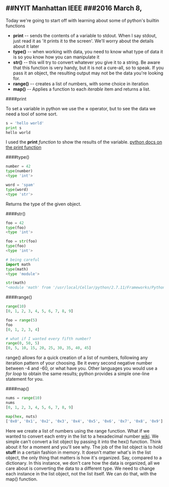 ##NYIT Manhattan IEEE
###2016 March 8,
---




Today we're going to start off with learning about some of python's builtin functions

+ __print__  -- sends the contents of a variable to stdout. When I say stdout, just read it as 'it prints it to the screen'. We'll worry about the details about it later
+ __type()__ -- when working with data, you need to know what type of data it is so you know how you can manipulate it
+ __str()__ -- this will try to convert whatever you give it to a string. Be aware that this function is very handy, but it is not a cure-all, so to speak. If you pass it an object, the resulting output may not be the data you're looking for.
+ __range()__ -- creates a list of numbers, with some choice in iteration
+ __map()__ -- Applies a function to each _iterable_ item and returns a list.





####print

To set a variable in python we use the __=__ operator, but to see the data we need a tool of some sort.


```python
s = 'hello world'
print s
hello world
```

I used the __print__ _function_ to show the results of the variable. [python docs on the print function](https://docs.python.org/2/reference/simple_stmts.html#print)


####type()

```python
number = 42
type(number)
<type 'int'>

word = 'spam'
type(word)
<type 'str'>
```
Returns the type of the given object. 


####str()
```python
foo = 42
type(foo)
<type 'int'>

foo = str(foo)
type(foo)
<type 'int'>

# being careful
import math
type(math)
<type 'module'>

str(math)
"<module 'math' from '/usr/local/Cellar/python/2.7.11/Frameworks/Python.framework/Versions/2.7/lib/python2.7/lib-dynload/math.so'>"

```


####range()

```python
range(10)
[0, 1, 2, 3, 4, 5, 6, 7, 8, 9]

foo = range(5)
foo
[0, 1, 2, 3, 4]

# what if I wanted every fifth number?
range(0, 50, 5)
[0, 5, 10, 15, 20, 25, 30, 35, 40, 45]
```
range() allows for a quick creation of a list of numbers, following any iteration pattern of your choosing. Be it every second negative number between -4 and -60, or what have you. Other languages you would use a _for loop_ to obtain the same results; python provides a simple one-line statement for you.



####map()
```python
nums = range(10)
nums
[0, 1, 2, 3, 4, 5, 6, 7, 8, 9]

map(hex, nuts)
['0x0', '0x1', '0x2', '0x3', '0x4', '0x5', '0x6', '0x7', '0x8', '0x9']
```
Here we create a list of numbers using the range function. What if we wanted to convert each entry in the list to a hexadecimal number [wiki](https://en.wikipedia.org/wiki/Hexadecimal). We simple can't convert a list object by passing it into the hex() function. Think about it for a moment and you'll see why. The job of the list object is to hold __stuff__ in a certain fashion in memory. It doesn't matter what's in the list object, the only thing that matters is how it's organized. Say, compared to a dictionary. In this instance, we don't care how the data is organized, all we care about is converting the data to a different type. We need to change each instance in the list object, not the list itself. We can do that, with the map() function.






